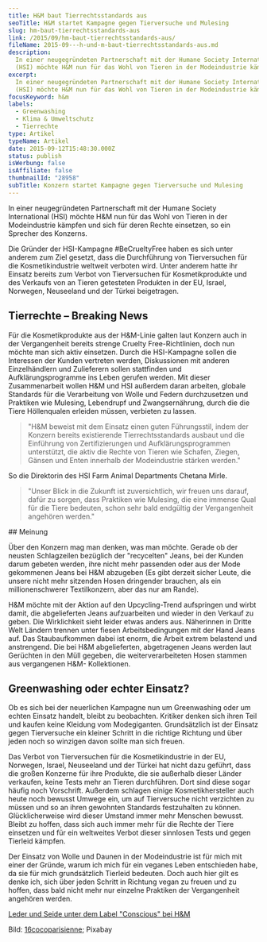 ```yaml
---
title: H&M baut Tierrechtsstandards aus
seoTitle: H&M startet Kampagne gegen Tierversuche und Mulesing
slug: hm-baut-tierrechtsstandards-aus
link: /2015/09/hm-baut-tierrechtsstandards-aus/
fileName: 2015-09---h-und-m-baut-tierrechtsstandards-aus.md
description:
  In einer neugegründeten Partnerschaft mit der Humane Society International
  (HSI) möchte H&M nun für das Wohl von Tieren in der Modeindustrie kämpfen.
excerpt:
  In einer neugegründeten Partnerschaft mit der Humane Society International
  (HSI) möchte H&M nun für das Wohl von Tieren in der Modeindustrie kämpfen.
focusKeyword: h&m
labels:
  - Greenwashing
  - Klima & Umweltschutz
  - Tierrechte
type: Artikel
typeName: Artikel
date: 2015-09-12T15:48:30.000Z
status: publish
isWerbung: false
isAffiliate: false
thumbnailId: "28958"
subTitle: Konzern startet Kampagne gegen Tierversuche und Mulesing
---
```


In einer neugegründeten Partnerschaft mit der Humane Society International (HSI)
möchte H&amp;M nun für das Wohl von Tieren in der Modeindustrie kämpfen und sich
für deren Rechte einsetzen, so ein Sprecher des Konzerns.

Die Gründer der HSI-Kampagne #BeCrueltyFree haben es sich unter anderem zum Ziel
gesetzt, dass die Durchführung von Tierversuchen für die Kosmetikindustrie
weltweit verboten wird. Unter anderem hatte ihr Einsatz bereits zum Verbot von
Tierversuchen für Kosmetikprodukte und des Verkaufs von an Tieren getesteten
Produkten in der EU, Israel, Norwegen, Neuseeland und der Türkei beigetragen.

## Tierrechte – Breaking News

Für die Kosmetikprodukte aus der H&amp;M-Linie galten laut Konzern auch in der
Vergangenheit bereits strenge Cruelty Free-Richtlinien, doch nun möchte man sich
aktiv einsetzen. Durch die HSI-Kampagne sollen die Interessen der Kunden
vertreten werden, Diskussionen mit anderen Einzelhändlern und Zulieferern sollen
stattfinden und Aufklärungsprogramme ins Leben gerufen werden. Mit dieser
Zusammenarbeit wollen H&amp;M und HSI außerdem daran arbeiten, globale Standards
für die Verarbeitung von Wolle und Federn durchzusetzen und Praktiken wie
Mulesing, Lebendrupf und Zwangsernährung, durch die die Tiere Höllenqualen
erleiden müssen, verbieten zu lassen.

<blockquote>"H&amp;M beweist mit dem Einsatz einen guten Führungsstil, indem der Konzern bereits existierende Tierrechtsstandards ausbaut und die Einführung von Zertifizierungen und Aufklärungsprogrammen unterstützt, die aktiv die Rechte von Tieren wie Schafen, Ziegen, Gänsen und Enten innerhalb der Modeindustrie stärken werden."</blockquote>

So die Direktorin des HSI Farm Animal Departments Chetana Mirle.

<blockquote>"Unser Blick in die Zukunft ist zuversichtlich, wir freuen uns darauf, dafür zu sorgen, dass Praktiken wie Mulesing, die eine immense Qual für die Tiere bedeuten, schon sehr bald endgültig der Vergangenheit angehören werden."</blockquote>## Meinung

Über den Konzern mag man denken, was man möchte. Gerade ob der neusten
Schlagzeilen bezüglich der "recycelten" Jeans, bei der Kunden darum gebeten
werden, ihre nicht mehr passenden oder aus der Mode gekommenen Jeans bei H&amp;M
abzugeben (Es gibt derzeit sicher Leute, die unsere nicht mehr sitzenden Hosen
dringender brauchen, als ein millionenschwerer Textilkonzern, aber das nur am
Rande).

H&amp;M möchte mit der Aktion auf den Upcycling-Trend aufspringen und wirbt
damit, die abgelieferten Jeans aufzuarbeiten und wieder in den Verkauf zu geben.
Die Wirklichkeit sieht leider etwas anders aus. Näherinnen in Dritte Welt
Ländern trennen unter fiesen Arbeitsbedingungen mit der Hand Jeans auf. Das
Staubaufkommen dabei ist enorm, die Arbeit extrem belastend und anstrengend. Die
bei H&amp;M abgelieferten, abgetragenen Jeans werden laut Gerüchten in den Müll
gegeben, die weiterverarbeiteten Hosen stammen aus vergangenen H&amp;M-
Kollektionen.

## Greenwashing oder echter Einsatz?

Ob es sich bei der neuerlichen Kampagne nun um Greenwashing oder um echten
Einsatz handelt, bleibt zu beobachten. Kritiker denken sich ihren Teil und
kaufen keine Kleidung vom Modegiganten. Grundsätzlich ist der Einsatz gegen
Tierversuche ein kleiner Schritt in die richtige Richtung und über jeden noch so
winzigen davon sollte man sich freuen.

Das Verbot von Tierversuchen für die Kosmetikindustrie in der EU, Norwegen,
Israel, Neuseeland und der Türkei hat nicht dazu geführt, dass die großen
Konzerne für ihre Produkte, die sie außerhalb dieser Länder verkaufen, keine
Tests mehr an Tieren durchführen. Dort sind diese sogar häufig noch Vorschrift.
Außerdem schlagen einige Kosmetikhersteller auch heute noch bewusst Umwege ein,
um auf Tierversuche nicht verzichten zu müssen und so an ihren gewohnten
Standards festzuhalten zu können. Glücklicherweise wird dieser Umstand immer
mehr Menschen bewusst. Bleibt zu hoffen, dass sich auch immer mehr für die
Rechte der Tiere einsetzen und für ein weltweites Verbot dieser sinnlosen Tests
und gegen Tierleid kämpfen.

Der Einsatz von Wolle und Daunen in der Modeindustrie ist für mich mit einer der
Gründe, warum ich mich für ein veganes Leben entschieden habe, da sie für mich
grundsätzlich Tierleid bedeuten. Doch auch hier gilt es denke ich, sich über
jeden Schritt in Richtung vegan zu freuen und zu hoffen, dass bald nicht mehr
nur einzelne Praktiken der Vergangenheit angehören werden.

<a href="http://cardamonchai.com/2016/04/die-neue-kollektion-von-hm/" rel="noopener" target="_blank">Leder
und Seide unter dem Label "Conscious" bei H&amp;M</a>

Bild:
<a href="https://pixabay.com/users/cocoparisienne-127419/" target="_blank" rel="noopener nofollow">16cocoparisienne</a>;
Pixabay
